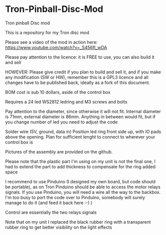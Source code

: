 # Tron-Pinball-Disc-Mod
Tron pinball Disc mod

This is a repository for my Tron disc mod

Please see a video of the mod in action here: https://www.youtube.com/watch?v=_S456fI_wDA

Please pay attention to the licence: it is FREE to use, you can also build it and sell

HOWEVER: Please give credit if you plan to build and sell it, and if you make any modification (SW or HW), remember this is a GPL3 licence and all changes have to be published back, ideally as a fork of this document.

BOM cost is sub 10 dollars, aside of the control box

Requires a 24 led WS2812 ledring and M3 screws and bolts

Pay attention to the diameter, since otherwise it will not fit. Internal diameter is 71mm, external diameter is 86mm. Anything in between would fit, but if you change number of led you need to adjust the code

Solder wire (5V, ground, data in) Position led ring front side up, with IO pads above the opening. Plan for sufficient lenght to connect to wherever your control box is

Pictures of the assembly are provided on the github.

Please note that the plastic part I'm using on my unit is not the final one, I had to extend the part to add thickness to compensate for the ring added space

I recommend to use Pinduino (I designed my own board, but code should be portable), as on Tron Pinduino should be able to access the motor relays signals. If you use Pinduino, you will need a wire all the way to the backbox. I'm too busy to port the code over to Pinduino, somebody will surely manage to do it (and feed it back here :-) )

Control are essentially the two relays signals

Note that on my unit I replaced the black rubber ring with a transparent rubber ring to get better visibility on the light effects
